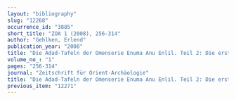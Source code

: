 ```yaml
---
layout: "bibliography"
slug: "12268"
occurrence_id: "3885"
short_title: "ZOA 1 (2008), 256-314"
author: "Gehlken, Erlend"
publication_year: "2008"
title: "Die Adad-Tafeln der Omenserie Enuma Anu Enlil. Teil 2: Die ersten beiden Donnertafeln (EAE 42 and EAE 43)."
volume_no_: "1"
pages: "256-314"
journal: "Zeitschrift für Orient-Archäologie"
title: "Die Adad-Tafeln der Omenserie Enuma Anu Enlil. Teil 2: Die ersten beiden Donnertafeln (EAE 42 and EAE 43)."
previous_item: "12271"
---
```

